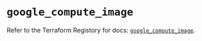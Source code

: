 # `google_compute_image`

Refer to the Terraform Registory for docs: [`google_compute_image`](https://registry.terraform.io/providers/hashicorp/google-beta/4.73.2/docs/resources/google_compute_image).
